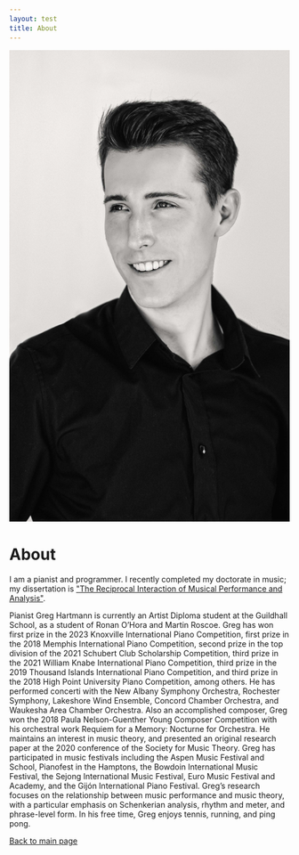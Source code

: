 ```yaml
---
layout: test
title: About
---
```

![](./assets/img/logo.jpg)
# About

I am a pianist and programmer. I recently completed my doctorate in music; my dissertation is ["The Reciprocal Interaction of Musical Performance and Analysis"](https://academicworks.cuny.edu/gc_etds/5754/).

Pianist Greg Hartmann is currently an Artist Diploma student at the Guildhall School, as a student of Ronan O’Hora and Martin Roscoe. Greg has won first prize in the 2023 Knoxville International Piano Competition, first prize in the 2018 Memphis International Piano Competition, second prize in the top division of the 2021 Schubert Club Scholarship Competition, third prize in the 2021 William Knabe International Piano Competition, third prize in the 2019 Thousand Islands International Piano Competition, and third prize in the 2018 High Point University Piano Competition, among others. He has performed concerti with the New Albany Symphony Orchestra, Rochester Symphony, Lakeshore Wind Ensemble, Concord Chamber Orchestra, and Waukesha Area Chamber Orchestra. Also an accomplished composer, Greg won the 2018 Paula Nelson-Guenther Young Composer Competition with his orchestral work Requiem for a Memory: Nocturne for Orchestra. He maintains an interest in music theory, and presented an original research paper at the 2020 conference of the Society for Music Theory. Greg has participated in music festivals including the Aspen Music Festival and School, Pianofest in the Hamptons, the Bowdoin International Music Festival, the Sejong International Music Festival, Euro Music Festival and Academy, and the Gijón International Piano Festival. Greg’s research focuses on the relationship between music performance and music theory, with a particular emphasis on Schenkerian analysis, rhythm and meter, and phrase-level form. In his free time, Greg enjoys tennis, running, and ping pong.

[Back to main page](./index)
